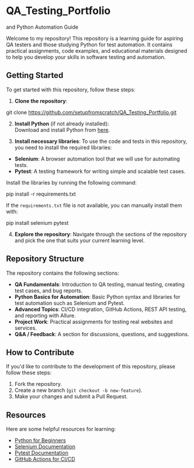 # QA_Testing_Portfolio
and Python Automation Guide

Welcome to my repository! This repository is a learning guide for aspiring QA testers and those studying Python for test automation. It contains practical assignments, code examples, and educational materials designed to help you develop your skills in software testing and automation.

## Getting Started

To get started with this repository, follow these steps:

1. **Clone the repository**:

git clone https://github.com/setupfromscratch/QA_Testing_Portfolio.git

2. **Install Python** (if not already installed):  
Download and install Python from [here](https://www.python.org/downloads/).

3. **Install necessary libraries**:
To use the code and tests in this repository, you need to install the required libraries:
- **Selenium**: A browser automation tool that we will use for automating tests.
- **Pytest**: A testing framework for writing simple and scalable test cases.

Install the libraries by running the following command:

pip install -r requirements.txt

If the `requirements.txt` file is not available, you can manually install them with:

pip install selenium pytest

4. **Explore the repository**:
Navigate through the sections of the repository and pick the one that suits your current learning level.

## Repository Structure

The repository contains the following sections:
- **QA Fundamentals**: Introduction to QA testing, manual testing, creating test cases, and bug reports.
- **Python Basics for Automation**: Basic Python syntax and libraries for test automation such as Selenium and Pytest.
- **Advanced Topics**: CI/CD integration, GitHub Actions, REST API testing, and reporting with Allure.
- **Project Work**: Practical assignments for testing real websites and services.
- **Q&A / Feedback**: A section for discussions, questions, and suggestions.

## How to Contribute

If you'd like to contribute to the development of this repository, please follow these steps:
1. Fork the repository.
2. Create a new branch (`git checkout -b new-feature`).
3. Make your changes and submit a Pull Request.

## Resources

Here are some helpful resources for learning:
- [Python for Beginners](https://www.learnpython.org/)
- [Selenium Documentation](https://www.selenium.dev/documentation/en/)
- [Pytest Documentation](https://docs.pytest.org/en/stable/)
- [GitHub Actions for CI/CD](https://docs.github.com/en/actions)
